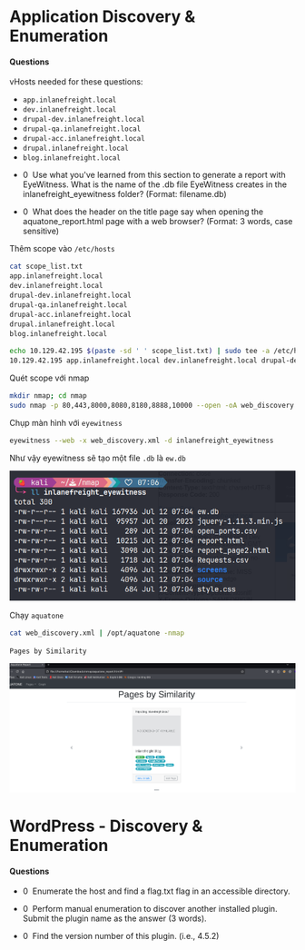 # Application Discovery & Enumeration

#### Questions

vHosts needed for these questions:

- `app.inlanefreight.local`
- `dev.inlanefreight.local`
- `drupal-dev.inlanefreight.local`
- `drupal-qa.inlanefreight.local`
- `drupal-acc.inlanefreight.local`
- `drupal.inlanefreight.local`
- `blog.inlanefreight.local`

+ 0  Use what you've learned from this section to generate a report with EyeWitness. What is the name of the .db file EyeWitness creates in the inlanefreight_eyewitness folder? (Format: filename.db)

+ 0  What does the header on the title page say when opening the aquatone_report.html page with a web browser? (Format: 3 words, case sensitive)

Thêm scope vào `/etc/hosts`

```zsh
cat scope_list.txt                                           
app.inlanefreight.local
dev.inlanefreight.local
drupal-dev.inlanefreight.local
drupal-qa.inlanefreight.local
drupal-acc.inlanefreight.local
drupal.inlanefreight.local
blog.inlanefreight.local
```

```zsh
echo 10.129.42.195 $(paste -sd ' ' scope_list.txt) | sudo tee -a /etc/hosts
10.129.42.195 app.inlanefreight.local dev.inlanefreight.local drupal-dev.inlanefreight.local drupal-qa.inlanefreight.local drupal-acc.inlanefreight.local drupal.inlanefreight.local blog.inlanefreight.local
```

Quét scope với nmap

```zsh
mkdir nmap; cd nmap
sudo nmap -p 80,443,8000,8080,8180,8888,10000 --open -oA web_discovery -iL ../scope_list.txt -vv
```

Chụp màn hình với `eyewitness`

```zsh
eyewitness --web -x web_discovery.xml -d inlanefreight_eyewitness
```

Như vậy eyewitness sẽ tạo một file `.db` là `ew.db`

![](images/1.png)

Chạy `aquatone`

```zsh
cat web_discovery.xml | /opt/aquatone -nmap
```

`Pages by Similarity`

![](images/2.png)

# WordPress - Discovery & Enumeration

#### Questions
+ 0  Enumerate the host and find a flag.txt flag in an accessible directory.


+ 0  Perform manual enumeration to discover another installed plugin. Submit the plugin name as the answer (3 words).


+ 0  Find the version number of this plugin. (i.e., 4.5.2)

